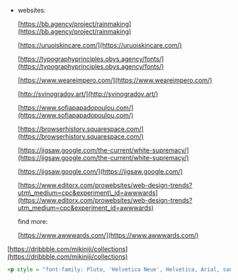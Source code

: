 -   websites:
    
    [](https://bb.agency/project/rainmaking)[https://bb.agency/project/rainmaking](https://bb.agency/project/rainmaking)
    
    [](https://uruoiskincare.com/)[https://uruoiskincare.com/](https://uruoiskincare.com/)
    
    [](https://typographyprinciples.obys.agency/fonts/)[https://typographyprinciples.obys.agency/fonts/](https://typographyprinciples.obys.agency/fonts/)
    
    [](https://www.weareimpero.com/)[https://www.weareimpero.com/](https://www.weareimpero.com/)
    
    [](http://svinogradov.art/)[http://svinogradov.art/](http://svinogradov.art/)
    
    [](https://www.sofiapapadopoulou.com/)[https://www.sofiapapadopoulou.com/](https://www.sofiapapadopoulou.com/)
    
    [](https://browserhistory.squarespace.com/)[https://browserhistory.squarespace.com/](https://browserhistory.squarespace.com/)
    
    [](https://jigsaw.google.com/the-current/white-supremacy/)[https://jigsaw.google.com/the-current/white-supremacy/](https://jigsaw.google.com/the-current/white-supremacy/)
    
    [](https://jigsaw.google.com/)[https://jigsaw.google.com/](https://jigsaw.google.com/)
    
    [](https://www.editorx.com/prowebsites/web-design-trends?utm_medium=cpc&experiment_id=awwwards)[https://www.editorx.com/prowebsites/web-design-trends?utm\_medium=cpc&experiment\_id=awwwards](https://www.editorx.com/prowebsites/web-design-trends?utm_medium=cpc&experiment_id=awwwards)
    
    find more:
    
    [](https://www.awwwards.com/)[https://www.awwwards.com/](https://www.awwwards.com/)
    

[](https://dribbble.com/mikiniji/collections)[https://dribbble.com/mikiniji/collections](https://dribbble.com/mikiniji/collections)

```html
<p style = "font-family: Pluto, 'Helvetica Neue', Helvetica, Arial, sans-serif;"> hello there </p>
```
